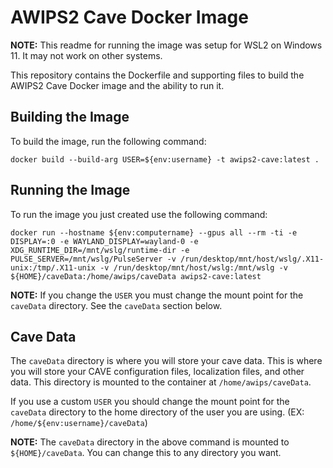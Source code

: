 # AWIPS2 Cave Docker Image

**NOTE:** This readme for running the image was setup for WSL2 on Windows 11. It may not work on other systems.

This repository contains the Dockerfile and supporting files to build the AWIPS2 Cave Docker image and the ability to run it.

## Building the Image

To build the image, run the following command:

    docker build --build-arg USER=${env:username} -t awips2-cave:latest .

## Running the Image

To run the image you just created use the following command:

```
docker run --hostname ${env:computername} --gpus all --rm -ti -e DISPLAY=:0 -e WAYLAND_DISPLAY=wayland-0 -e XDG_RUNTIME_DIR=/mnt/wslg/runtime-dir -e PULSE_SERVER=/mnt/wslg/PulseServer -v /run/desktop/mnt/host/wslg/.X11-unix:/tmp/.X11-unix -v /run/desktop/mnt/host/wslg:/mnt/wslg -v ${HOME}/caveData:/home/awips/caveData awips2-cave:latest
```

**NOTE:** If you change the `USER` you must change the mount point for the `caveData` directory. See the `caveData` section below.

## Cave Data

The `caveData` directory is where you will store your cave data. This is where you will store your CAVE configuration files, localization files, and other data. This directory is mounted to the container at `/home/awips/caveData`. 

If you use a custom `USER` you should change the mount point for the `caveData` directory to the home directory of the user you are using. (EX: `/home/${env:username}/caveData`)

**NOTE:** The `caveData` directory in the above command is mounted to `${HOME}/caveData`. You can change this to any directory you want.